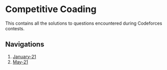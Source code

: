 # Competitive Coading

This contains all the solutions to questions encountered during Codeforces contests.

## Navigations

1. [January-21](./21-1-jan)
1. [May-21](./21-5-may)

